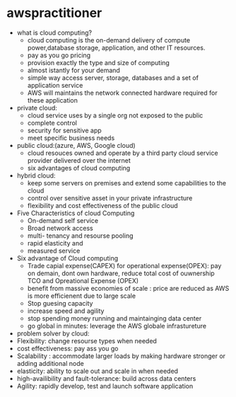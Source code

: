 # awspractitioner
- what is cloud computing?
  - cloud computing is the on-demand delivery of compute power,database storage, application, and other IT resources.
  - pay as you go pricing 
  - provision exactly the type and size of computing
  -  almost istantly for your demand
  - simple way access server, storage, databases and a set of application service
  - AWS will maintains the network connected hardware required for these application 
- private cloud:
  - cloud service uses by a single org not exposed to the public 
  - complete control
  - security for sensitive app
  - meet specific business needs
- public cloud:(azure, AWS, Google cloud)
  - cloud resouces owned and operate by a third party cloud service provider delivered over the internet
  - six advantages of cloud computing 
- hybrid cloud:
  - keep some servers on premises and extend some capabilities to the cloud
  - control over sensitive asset in your private infrastructure
  - flexibility and cost effectiveness of the public cloud
- Five Characteristics of cloud Computing
  - On-demand self service
  - Broad network access
  - multi- tenancy and resourse pooling 
  - rapid elasticity and
  - measured service
- Six advantage of Cloud computing
  - Trade capial expense(CAPEX) for operational expense(OPEX): pay on demain, dont own hardware, reduce total cost of ouwnership TCO and Opreational Expense (OPEX)
  - benefit from massive economies of scale : price are reduced as AWS is more efficienent due to large scale
  - Stop guesing capacity 
  - increase speed and agility
  - stop spending money running and maintainging data center
  - go global in minutes: leverage the AWS globale infrastureture
 - problem solver by cloud:
  - Flexibility: change resourse types when needed
  - cost effectiveness: pay ass you go
  - Scalability : accommodate larger loads by making hardware stronger or adding additional node
  - elasticity: ability to scale out and scale in when needed
  - high-availibility and fault-tolerance: build across data centers
  - Agility: rapidly develop, test and launch software application 
  
  
  
